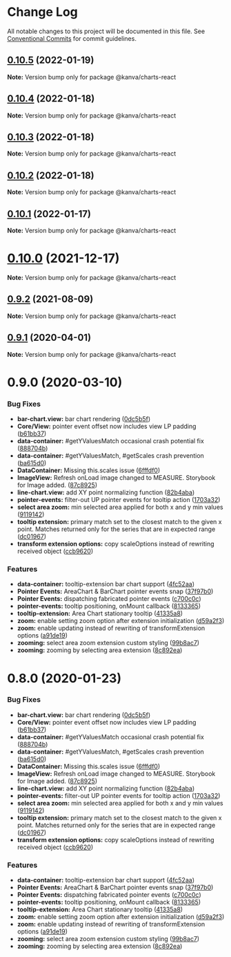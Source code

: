 # Change Log

All notable changes to this project will be documented in this file.
See [Conventional Commits](https://conventionalcommits.org) for commit guidelines.

## [0.10.5](https://github.com/sonnen/kanva/compare/v0.10.4...v0.10.5) (2022-01-19)

**Note:** Version bump only for package @kanva/charts-react





## [0.10.4](https://github.com/sonnen/kanva/compare/v0.10.3...v0.10.4) (2022-01-18)

**Note:** Version bump only for package @kanva/charts-react





## [0.10.3](https://github.com/sonnen/kanva/compare/v0.10.2...v0.10.3) (2022-01-18)

**Note:** Version bump only for package @kanva/charts-react





## [0.10.2](https://github.com/sonnen/kanva/compare/v0.10.1...v0.10.2) (2022-01-18)

**Note:** Version bump only for package @kanva/charts-react





## [0.10.1](https://github.com/sonnen/kanva/compare/v0.10.0...v0.10.1) (2022-01-17)

**Note:** Version bump only for package @kanva/charts-react





# [0.10.0](https://github.com/sonnen/kanva/compare/v0.9.2...v0.10.0) (2021-12-17)

**Note:** Version bump only for package @kanva/charts-react





## [0.9.2](https://github.com/sonnen/kanva/compare/v0.9.1...v0.9.2) (2021-08-09)

**Note:** Version bump only for package @kanva/charts-react





## [0.9.1](https://github.com/sonnen/kanva/compare/v0.9.0...v0.9.1) (2020-04-01)

**Note:** Version bump only for package @kanva/charts-react





# 0.9.0 (2020-03-10)


### Bug Fixes

* **bar-chart.view:** bar chart rendering ([0dc5b5f](https://github.com/sonnen/kanva/commit/0dc5b5f))
* **Core/View:** pointer event offset now includes view LP padding ([b61bb37](https://github.com/sonnen/kanva/commit/b61bb37))
* **data-container:** #getYValuesMatch occasional crash potential fix ([888704b](https://github.com/sonnen/kanva/commit/888704b))
* **data-container:** #getYValuesMatch, #getScales crash prevention ([ba615d0](https://github.com/sonnen/kanva/commit/ba615d0))
* **DataContainer:** Missing this.scales issue ([6fffdf0](https://github.com/sonnen/kanva/commit/6fffdf0))
* **ImageView:** Refresh onLoad image changed to MEASURE. Storybook for Image added. ([87c8925](https://github.com/sonnen/kanva/commit/87c8925))
* **line-chart.view:** add XY point normalizing function ([82b4aba](https://github.com/sonnen/kanva/commit/82b4aba))
* **pointer-events:** filter-out UP pointer events for tooltip action ([1703a32](https://github.com/sonnen/kanva/commit/1703a32))
* **select area zoom:** min selected area applied for both x and y min values ([9119142](https://github.com/sonnen/kanva/commit/9119142))
* **tooltip extension:** primary match set to the closest match to the given x point. Matches returned only for the series that are in expected range ([dc01967](https://github.com/sonnen/kanva/commit/dc01967))
* **transform extension options:** copy scaleOptions instead of rewriting received object ([ccb9620](https://github.com/sonnen/kanva/commit/ccb9620))


### Features

* **data-container:** tooltip-extension bar chart support ([4fc52aa](https://github.com/sonnen/kanva/commit/4fc52aa))
* **Pointer Events:** AreaChart & BarChart pointer events snap ([37f97b0](https://github.com/sonnen/kanva/commit/37f97b0))
* **Pointer Events:** dispatching fabricated pointer events ([c700c0c](https://github.com/sonnen/kanva/commit/c700c0c))
* **pointer-events:** tooltip positioning, onMount callback ([8133365](https://github.com/sonnen/kanva/commit/8133365))
* **tooltip-extension:** Area Chart stationary tooltip ([41335a8](https://github.com/sonnen/kanva/commit/41335a8))
* **zoom:** enable setting zoom option after extension initialization ([d59a2f3](https://github.com/sonnen/kanva/commit/d59a2f3))
* **zoom:** enable updating instead of rewriting of transformExtension options ([a91de19](https://github.com/sonnen/kanva/commit/a91de19))
* **zooming:** select area zoom extension custom styling ([99b8ac7](https://github.com/sonnen/kanva/commit/99b8ac7))
* **zooming:** zooming by selecting area extension ([8c892ea](https://github.com/sonnen/kanva/commit/8c892ea))





# 0.8.0 (2020-01-23)


### Bug Fixes

* **bar-chart.view:** bar chart rendering ([0dc5b5f](https://git.sonnenbatterie.de/web-portals/kanva/commits/0dc5b5f))
* **Core/View:** pointer event offset now includes view LP padding ([b61bb37](https://git.sonnenbatterie.de/web-portals/kanva/commits/b61bb37))
* **data-container:** #getYValuesMatch occasional crash potential fix ([888704b](https://git.sonnenbatterie.de/web-portals/kanva/commits/888704b))
* **data-container:** #getYValuesMatch, #getScales crash prevention ([ba615d0](https://git.sonnenbatterie.de/web-portals/kanva/commits/ba615d0))
* **DataContainer:** Missing this.scales issue ([6fffdf0](https://git.sonnenbatterie.de/web-portals/kanva/commits/6fffdf0))
* **ImageView:** Refresh onLoad image changed to MEASURE. Storybook for Image added. ([87c8925](https://git.sonnenbatterie.de/web-portals/kanva/commits/87c8925))
* **line-chart.view:** add XY point normalizing function ([82b4aba](https://git.sonnenbatterie.de/web-portals/kanva/commits/82b4aba))
* **pointer-events:** filter-out UP pointer events for tooltip action ([1703a32](https://git.sonnenbatterie.de/web-portals/kanva/commits/1703a32))
* **select area zoom:** min selected area applied for both x and y min values ([9119142](https://git.sonnenbatterie.de/web-portals/kanva/commits/9119142))
* **tooltip extension:** primary match set to the closest match to the given x point. Matches returned only for the series that are in expected range ([dc01967](https://git.sonnenbatterie.de/web-portals/kanva/commits/dc01967))
* **transform extension options:** copy scaleOptions instead of rewriting received object ([ccb9620](https://git.sonnenbatterie.de/web-portals/kanva/commits/ccb9620))


### Features

* **data-container:** tooltip-extension bar chart support ([4fc52aa](https://git.sonnenbatterie.de/web-portals/kanva/commits/4fc52aa))
* **Pointer Events:** AreaChart & BarChart pointer events snap ([37f97b0](https://git.sonnenbatterie.de/web-portals/kanva/commits/37f97b0))
* **Pointer Events:** dispatching fabricated pointer events ([c700c0c](https://git.sonnenbatterie.de/web-portals/kanva/commits/c700c0c))
* **pointer-events:** tooltip positioning, onMount callback ([8133365](https://git.sonnenbatterie.de/web-portals/kanva/commits/8133365))
* **tooltip-extension:** Area Chart stationary tooltip ([41335a8](https://git.sonnenbatterie.de/web-portals/kanva/commits/41335a8))
* **zoom:** enable setting zoom option after extension initialization ([d59a2f3](https://git.sonnenbatterie.de/web-portals/kanva/commits/d59a2f3))
* **zoom:** enable updating instead of rewriting of transformExtension options ([a91de19](https://git.sonnenbatterie.de/web-portals/kanva/commits/a91de19))
* **zooming:** select area zoom extension custom styling ([99b8ac7](https://git.sonnenbatterie.de/web-portals/kanva/commits/99b8ac7))
* **zooming:** zooming by selecting area extension ([8c892ea](https://git.sonnenbatterie.de/web-portals/kanva/commits/8c892ea))
